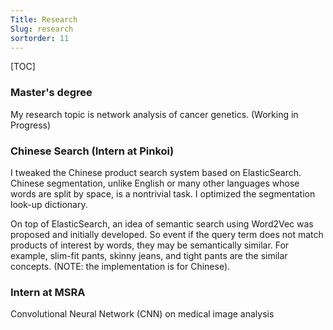 ```yaml
---
Title: Research
Slug: research
sortorder: 11
---
```


[TOC]

### Master's degree
My research topic is network analysis of cancer genetics. (Working in Progress)


### Chinese Search (Intern at Pinkoi)
I tweaked the Chinese product search system based on ElasticSearch. Chinese segmentation, unlike English or many other languages whose words are split by space, is a nontrivial task. I optimized the segmentation look-up dictionary.

On top of ElasticSearch, an idea of semantic search using Word2Vec was proposed and initially developed. So event if the query term does not match products of interest by words, they may be semantically similar. For example, slim-fit pants, skinny jeans, and tight pants are the similar concepts. (NOTE: the implementation is for Chinese).


### Intern at MSRA
Convolutional Neural Network (CNN) on medical image analysis

